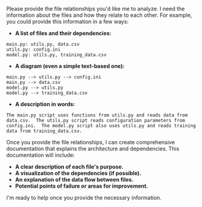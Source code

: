 Please provide the file relationships you'd like me to analyze.  I need the information about the files and how they relate to each other.  For example, you could provide this information in a few ways:

* **A list of files and their dependencies:**

```
main.py: utils.py, data.csv
utils.py: config.ini
model.py: utils.py, training_data.csv
```

* **A diagram (even a simple text-based one):**

```
main.py --> utils.py --> config.ini
main.py --> data.csv
model.py --> utils.py
model.py --> training_data.csv
```

* **A description in words:**

```
The main.py script uses functions from utils.py and reads data from data.csv.  The utils.py script reads configuration parameters from config.ini.  The model.py script also uses utils.py and reads training data from training_data.csv.
```

Once you provide the file relationships, I can create comprehensive documentation that explains the architecture and dependencies.  This documentation will include:

* **A clear description of each file's purpose.**
* **A visualization of the dependencies (if possible).**
* **An explanation of the data flow between files.**
* **Potential points of failure or areas for improvement.**


I'm ready to help once you provide the necessary information.

